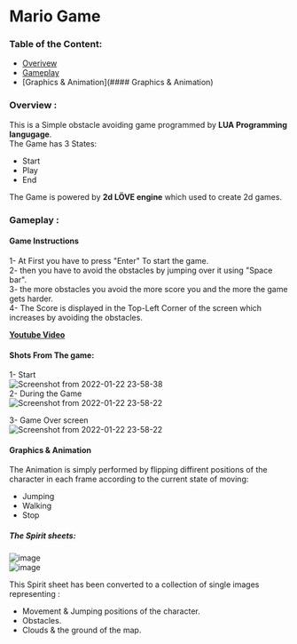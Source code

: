 # Mario Game  

### Table of the Content:
  * [Overivew](###Overview)
  * [Gameplay](###Gameplay)
  * [Graphics & Animation](#### Graphics & Animation)



### Overview :  
  This is a Simple obstacle avoiding game programmed by __LUA Programming langugage__.  
  The Game has 3 States:  
  * Start  
  * Play  
  * End  
 
  The Game is powered by **2d LÖVE engine** which used to create 2d games.  
  
  
  ### Gameplay : 
  ####   Game Instructions
        
  1- At First you have to press "Enter" To start the game.  
  2- then you have to avoid the obstacles by jumping over it using "Space bar".  
  3- the more obstacles you avoid the more score you and the more the game gets harder.  
  4- The Score is displayed in the Top-Left Corner of the screen which increases by avoiding the obstacles.  
    
   [**Youtube Video**](https://www.youtube.com/watch?v=hcE-4DSYIhU)
  
  
  
  ####   Shots From The game:
  1- Start  
  ![Screenshot from 2022-01-22 23-58-38](https://user-images.githubusercontent.com/52636794/150656778-bf4339dc-a556-450f-8419-b260ecc1e339.png)  
  2- During the Game   
  ![Screenshot from 2022-01-22 23-58-22](https://user-images.githubusercontent.com/52636794/150656803-9840e67f-3839-4cff-9fef-081108dfb231.png)
  
  3- Game Over screen  
  ![Screenshot from 2022-01-22 23-58-22](https://user-images.githubusercontent.com/52636794/150656798-fe9b5794-6fe1-4458-acc8-04536c3de455.png)



  

#### Graphics & Animation  

The Animation is simply performed by flipping diffirent positions of the character in each frame according to the current state of moving:  
  * Jumping   
  * Walking   
  * Stop   
  
  
 ##### The Spirit sheets:   
 ![image](https://user-images.githubusercontent.com/52636794/150655667-a7740e62-bc63-40a6-834f-222817c466d6.png)    
 ![image](https://user-images.githubusercontent.com/52636794/150657029-aa2d70d3-c81d-4553-9369-5c0854f10609.png)  

 
 This Spirit sheet has been converted to a collection of single images representing :
 * Movement & Jumping positions of the character.  
 * Obstacles.  
 * Clouds & the ground of the map.
 

  
  
 
  
  
  
 
  
  
  
  

